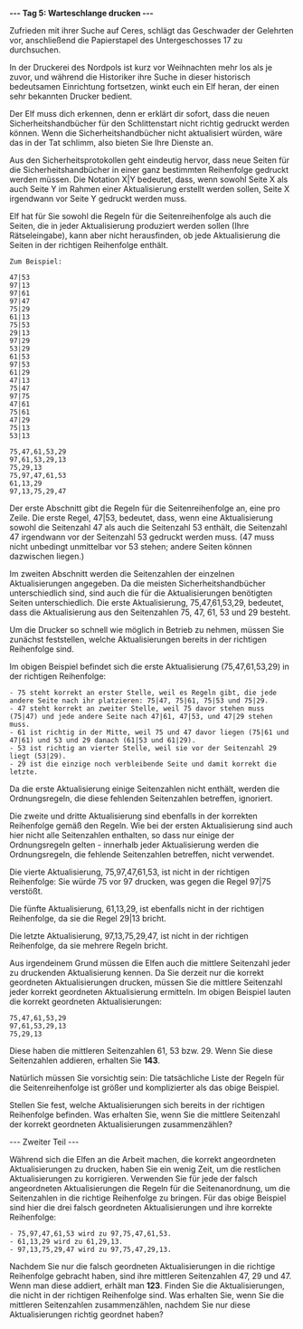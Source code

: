 **--- Tag 5: Warteschlange drucken ---**

Zufrieden mit ihrer Suche auf Ceres, schlägt das Geschwader der Gelehrten vor, anschließend die Papierstapel des Untergeschosses 17 zu durchsuchen.

In der Druckerei des Nordpols ist kurz vor Weihnachten mehr los als je zuvor, und während die Historiker ihre Suche in dieser historisch bedeutsamen Einrichtung fortsetzen, winkt euch ein Elf heran, der einen sehr bekannten Drucker bedient.

Der Elf muss dich erkennen, denn er erklärt dir sofort, dass die neuen Sicherheitshandbücher für den Schlittenstart nicht richtig gedruckt werden können. Wenn die Sicherheitshandbücher nicht aktualisiert würden, wäre das in der Tat schlimm, also bieten Sie Ihre Dienste an.

Aus den Sicherheitsprotokollen geht eindeutig hervor, dass neue Seiten für die Sicherheitshandbücher in einer ganz bestimmten Reihenfolge gedruckt werden müssen. Die Notation X|Y bedeutet, dass, wenn sowohl Seite X als auch Seite Y im Rahmen einer Aktualisierung erstellt werden sollen, Seite X irgendwann vor Seite Y gedruckt werden muss.

Elf hat für Sie sowohl die Regeln für die Seitenreihenfolge als auch die Seiten, die in jeder Aktualisierung produziert werden sollen (Ihre Rätseleingabe), kann aber nicht herausfinden, ob jede Aktualisierung die Seiten in der richtigen Reihenfolge enthält.

```
Zum Beispiel:

47|53
97|13
97|61
97|47
75|29
61|13
75|53
29|13
97|29
53|29
61|53
97|53
61|29
47|13
75|47
97|75
47|61
75|61
47|29
75|13
53|13

75,47,61,53,29
97,61,53,29,13
75,29,13
75,97,47,61,53
61,13,29
97,13,75,29,47
```

Der erste Abschnitt gibt die Regeln für die Seitenreihenfolge an, eine pro Zeile. Die erste Regel, 47|53, bedeutet, dass, wenn eine Aktualisierung sowohl die Seitenzahl 47 als auch die Seitenzahl 53 enthält, die Seitenzahl 47 irgendwann vor der Seitenzahl 53 gedruckt werden muss. (47 muss nicht unbedingt unmittelbar vor 53 stehen; andere Seiten können dazwischen liegen.)

Im zweiten Abschnitt werden die Seitenzahlen der einzelnen Aktualisierungen angegeben. Da die meisten Sicherheitshandbücher unterschiedlich sind, sind auch die für die Aktualisierungen benötigten Seiten unterschiedlich. Die erste Aktualisierung, 75,47,61,53,29, bedeutet, dass die Aktualisierung aus den Seitenzahlen 75, 47, 61, 53 und 29 besteht.

Um die Drucker so schnell wie möglich in Betrieb zu nehmen, müssen Sie zunächst feststellen, welche Aktualisierungen bereits in der richtigen Reihenfolge sind.

Im obigen Beispiel befindet sich die erste Aktualisierung (75,47,61,53,29) in der richtigen Reihenfolge:

```
- 75 steht korrekt an erster Stelle, weil es Regeln gibt, die jede andere Seite nach ihr platzieren: 75|47, 75|61, 75|53 und 75|29.
- 47 steht korrekt an zweiter Stelle, weil 75 davor stehen muss (75|47) und jede andere Seite nach 47|61, 47|53, und 47|29 stehen muss.
- 61 ist richtig in der Mitte, weil 75 und 47 davor liegen (75|61 und 47|61) und 53 und 29 danach (61|53 und 61|29).
- 53 ist richtig an vierter Stelle, weil sie vor der Seitenzahl 29 liegt (53|29).
- 29 ist die einzige noch verbleibende Seite und damit korrekt die letzte.
```

Da die erste Aktualisierung einige Seitenzahlen nicht enthält, werden die Ordnungsregeln, die diese fehlenden Seitenzahlen betreffen, ignoriert.

Die zweite und dritte Aktualisierung sind ebenfalls in der korrekten Reihenfolge gemäß den Regeln. Wie bei der ersten Aktualisierung sind auch hier nicht alle Seitenzahlen enthalten, so dass nur einige der Ordnungsregeln gelten - innerhalb jeder Aktualisierung werden die Ordnungsregeln, die fehlende Seitenzahlen betreffen, nicht verwendet.

Die vierte Aktualisierung, 75,97,47,61,53, ist nicht in der richtigen Reihenfolge: Sie würde 75 vor 97 drucken, was gegen die Regel 97|75 verstößt.

Die fünfte Aktualisierung, 61,13,29, ist ebenfalls nicht in der richtigen Reihenfolge, da sie die Regel 29|13 bricht.

Die letzte Aktualisierung, 97,13,75,29,47, ist nicht in der richtigen Reihenfolge, da sie mehrere Regeln bricht.

Aus irgendeinem Grund müssen die Elfen auch die mittlere Seitenzahl jeder zu druckenden Aktualisierung kennen. Da Sie derzeit nur die korrekt geordneten Aktualisierungen drucken, müssen Sie die mittlere Seitenzahl jeder korrekt geordneten Aktualisierung ermitteln. Im obigen Beispiel lauten die korrekt geordneten Aktualisierungen:

```
75,47,61,53,29
97,61,53,29,13
75,29,13
```

Diese haben die mittleren Seitenzahlen 61, 53 bzw. 29. Wenn Sie diese Seitenzahlen addieren, erhalten Sie **143**.

Natürlich müssen Sie vorsichtig sein: Die tatsächliche Liste der Regeln für die Seitenreihenfolge ist größer und komplizierter als das obige Beispiel.

Stellen Sie fest, welche Aktualisierungen sich bereits in der richtigen Reihenfolge befinden.
Was erhalten Sie, wenn Sie die mittlere Seitenzahl der korrekt geordneten Aktualisierungen zusammenzählen?

--- Zweiter Teil ---

Während sich die Elfen an die Arbeit machen, die korrekt angeordneten Aktualisierungen zu drucken, haben Sie ein wenig Zeit, um die restlichen Aktualisierungen
zu korrigieren. Verwenden Sie für jede der falsch angeordneten Aktualisierungen die Regeln für die Seitenanordnung, um die Seitenzahlen in die richtige
Reihenfolge zu bringen.
Für das obige Beispiel sind hier die drei falsch geordneten Aktualisierungen und ihre korrekte Reihenfolge:

```
- 75,97,47,61,53 wird zu 97,75,47,61,53. 
- 61,13,29 wird zu 61,29,13. 
- 97,13,75,29,47 wird zu 97,75,47,29,13.
```

Nachdem Sie nur die falsch geordneten Aktualisierungen in die richtige Reihenfolge gebracht haben, sind ihre mittleren Seitenzahlen 47, 29 und 47.
Wenn man diese addiert, erhält man **123**. Finden Sie die Aktualisierungen, die nicht in der richtigen Reihenfolge sind. Was erhalten Sie, wenn Sie die
mittleren Seitenzahlen zusammenzählen, nachdem Sie nur diese Aktualisierungen richtig geordnet haben?
